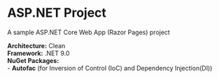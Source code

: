 # ASP.NET Project
<p>A sample ASP.NET Core Web App (Razor Pages) project</p>
<b>Architecture:</b> Clean <br>
<b>Framework:</b> .NET 9.0 <br>
<b>NuGet Packages:</b> <br>
- <b>Autofac</b> (for Inversion of Control (IoC) and Dependency Injection(DI))
